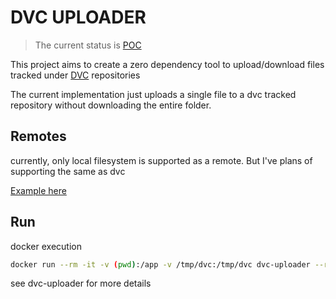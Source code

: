 # DVC UPLOADER 

> The current status is [POC](https://www.google.com/search?sxsrf=ALeKk01j8l9KxIuWOoGsDhF8zzLXdDI_ZA%3A1605383339007&ei=qjSwX9qCPZGX8gKyiaqACg&q=proof+of+concept&oq=proof+of&gs_lcp=CgZwc3ktYWIQAxgAMgcIABDJAxBDMgQIABBDMgQIABBDMgUIABDLATICCAAyBQgAEMsBMgUIABDLATIFCAAQywEyBQgAEMsBMgUILhDLAToECAAQRzoHCCMQyQMQJzoECCMQJzoECC4QQzoICC4QxwEQowJQsF1YhWdgtW1oAHAEeACAAZsBiAGNB5IBAzEuN5gBAKABAaoBB2d3cy13aXrIAQjAAQE&sclient=psy-ab)

This project aims to create a zero dependency tool to upload/download files tracked under [DVC](https://dvc.org) repositories

The current implementation just uploads a single file to a dvc tracked repository without downloading the entire folder.

## Remotes

currently, only local filesystem is supported as a remote. But I've plans of supporting the same as dvc

[Example here](https://github.com/MetalBlueberry/dvc-uploader-test)

## Run

docker execution

```sh
docker run --rm -it -v (pwd):/app -v /tmp/dvc:/tmp/dvc dvc-uploader --repo https://metalblueberry:<your github token>@github.com/MetalBlueberry/dvc-uploader-test test.txt
```

see dvc-uploader for more details
